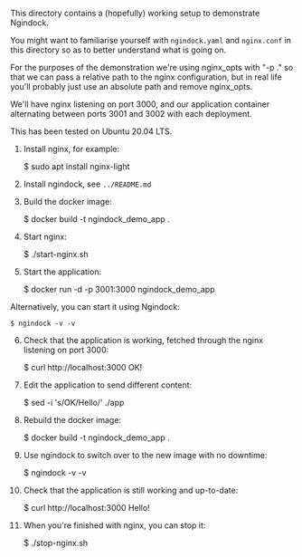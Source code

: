 This directory contains a (hopefully) working setup to demonstrate Ngindock.

You might want to familiarise yourself with `ngindock.yaml` and `nginx.conf`
in this directory so as to better understand what is going on.

For the purposes of the demonstration we're using nginx_opts with "-p ." so
that we can pass a relative path to the nginx configuration, but in real life
you'll probably just use an absolute path and remove nginx_opts.

We'll have nginx listening on port 3000, and our application container
alternating between ports 3001 and 3002 with each deployment.

This has been tested on Ubuntu 20.04 LTS.

1. Install nginx, for example:

    $ sudo apt install nginx-light

2. Install ngindock, see `../README.md`

3. Build the docker image:

    $ docker build -t ngindock_demo_app .

4. Start nginx:

    $ ./start-nginx.sh

5. Start the application:

    $ docker run -d -p 3001:3000 ngindock_demo_app

Alternatively, you can start it using Ngindock:

    $ ngindock -v -v

6. Check that the application is working, fetched through the nginx listening
on port 3000:

    $ curl http://localhost:3000
    OK!

7. Edit the application to send different content:

    $ sed -i 's/OK/Hello/' ./app

8. Rebuild the docker image:

    $ docker build -t ngindock_demo_app .

9. Use ngindock to switch over to the new image with no downtime:

    $ ngindock -v -v

10. Check that the application is still working and up-to-date:

    $ curl http://localhost:3000
    Hello!

11. When you're finished with nginx, you can stop it:

    $ ./stop-nginx.sh
